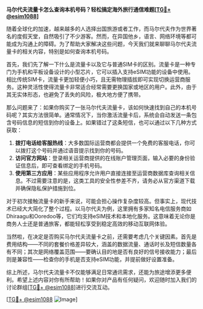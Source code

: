 **马尔代夫流量卡怎么查询本机号码？轻松搞定海外旅行通信难题[[TG💪+ @esim1088](https://t.me/s/esim1088)]**

随着全球化的加速，越来越多的人选择出国旅游或者工作，而马尔代夫作为世界著名的度假天堂，自然吸引了不少游客。然而，在异国他乡，语言、网络环境等都可能成为沟通上的障碍。为了帮助大家解决这些问题，今天我们就来聊聊马尔代夫流量卡的相关内容，特别是如何查询本机号码。

首先，我们先了解一下什么是流量卡以及它与普通SIM卡的区别。流量卡是一种专门为手机和平板设备设计的小型芯片，它可以插入支持eSIM功能的设备中使用。相比传统SIM卡，流量卡更加轻便小巧，且无需物理插拔即可实现切换运营商服务。这种灵活性使得流量卡非常适合经常需要更换国家或地区的用户。此外，由于其无实体形态，也避免了丢失的风险，极大地方便了携带。

那么问题来了：如果你购买了一张马尔代夫流量卡，该如何快速找到自己的本机号码呢？其实方法很简单。通常情况下，当你激活流量卡后，系统会自动发送一条包含号码信息的短信到你的设备上。如果错过了这条短信，也可以通过以下几种方式获取：

1. **拨打电话给客服热线**：大多数国际运营商都会提供一个免费的客服电话，你可以拨打这个号码并通过语音提示找到你的号码。
2. **访问官方网站**：登录相关运营商提供的在线账户管理页面，输入必要的身份验证信息后，即可查看绑定的手机号码。
3. **使用第三方应用**：某些应用程序允许用户直接连接至运营商数据库查询相关信息。不过需要注意的是，这类工具的安全性参差不齐，请务必从官方渠道下载并确保隐私保护措施到位。

对于初次接触流量卡的新手来说，可能会担心操作复杂度较高。但事实上，现代技术已经大大简化了整个过程。以马尔代夫为例，这里拥有多家知名电信服务商如Dhiraagu和Ooredoo等，它们均支持eSIM技术和本地化服务。这意味着无论你是商务人士还是普通旅客，都能轻松享受到稳定高效的移动互联网体验。

当然啦，在决定是否购买马尔代夫流量卡之前，还需要考虑几个关键因素。首先是费用结构——不同的套餐价格差异较大，涵盖的数据流量、通话时长及短信数量各有不同；其次是网络覆盖范围——要确认目的地是否有良好的信号接收能力；最后则是兼容性——检查你的手机是否支持eSIM功能，并提前做好设置准备。

综上所述，马尔代夫流量卡不仅能够满足日常通讯需求，还能为旅途增添更多便利。希望上述内容对你有所帮助！如果你对产品有任何疑问，欢迎随时加入我们的讨论群组[[TG💪+ @esim1088](https://t.me/s/esim1088)]进行交流互动。

[[TG💪+ @esim1088](https://t.me/s/esim1088) ![Image](https://i.postimg.cc/4NQfJmqS/Snipaste-2025-05-13-00-14-12.png)]